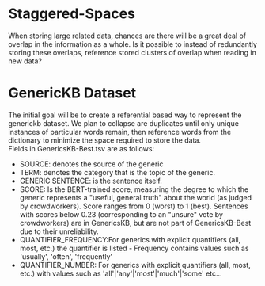 # Staggered-Spaces
When storing large related data, chances are there will be a great deal of overlap in the information as a whole. Is it possible to instead of redundantly storing these overlaps, reference stored clusters of overlap when reading in new data? 

# GenericKB Dataset

The initial goal will be to create a referential based way to represent the generickb dataset. We plan to collapse are duplicates until only unique instances of particular words remain, then reference words from the dictionary to minimize the space required to store the data.  
Fields in GenericsKB-Best.tsv are as follows:

- SOURCE: denotes the source of the generic
- TERM: denotes the category that is the topic of the generic.
- GENERIC SENTENCE: is the sentence itself.
- SCORE: Is the BERT-trained score, measuring the degree to which the generic represents a "useful, general truth" about the world (as judged by crowdworkers). Score ranges from 0 (worst) to 1 (best). Sentences with scores below 0.23 (corresponding to an "unsure" vote by crowdworkers) are in GenericsKB, but are not part of GenericsKB-Best due to their unreliability.
- QUANTIFIER_FREQUENCY:For generics with explicit quantifiers (all, most, etc.) the quantifier is listed - Frequency contains values such as 'usually', 'often', 'frequently'
- QUANTIFIER_NUMBER: For generics with explicit quantifiers (all, most, etc.) with values such as 'all'|'any'|'most'|'much'|'some' etc...